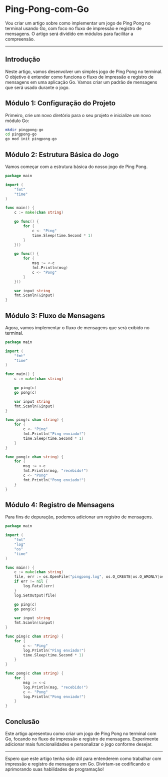 # Ping-Pong-com-Go

Vou criar um artigo sobre como implementar um jogo de Ping Pong no terminal usando Go, com foco no fluxo de impressão e registro de mensagens. O artigo será dividido em módulos para facilitar a compreensão.

---

## Introdução

Neste artigo, vamos desenvolver um simples jogo de Ping Pong no terminal. O objetivo é entender como funciona o fluxo de impressão e registro de mensagens em uma aplicação Go. Vamos criar um padrão de mensagens que será usado durante o jogo.

## Módulo 1: Configuração do Projeto

Primeiro, crie um novo diretório para o seu projeto e inicialize um novo módulo Go:

```bash
mkdir pingpong-go
cd pingpong-go
go mod init pingpong-go
```

## Módulo 2: Estrutura Básica do Jogo

Vamos começar com a estrutura básica do nosso jogo de Ping Pong.

```go
package main

import (
    "fmt"
    "time"
)

func main() {
    c := make(chan string)

    go func() {
        for {
            c <- "Ping"
            time.Sleep(time.Second * 1)
        }
    }()

    go func() {
        for {
            msg := <-c
            fmt.Println(msg)
            c <- "Pong"
        }
    }()

    var input string
    fmt.Scanln(&input)
}
```

## Módulo 3: Fluxo de Mensagens

Agora, vamos implementar o fluxo de mensagens que será exibido no terminal.

```go
package main

import (
    "fmt"
    "time"
)

func main() {
    c := make(chan string)

    go ping(c)
    go pong(c)

    var input string
    fmt.Scanln(&input)
}

func ping(c chan string) {
    for {
        c <- "Ping"
        fmt.Println("Ping enviado!")
        time.Sleep(time.Second * 1)
    }
}

func pong(c chan string) {
    for {
        msg := <-c
        fmt.Println(msg, "recebido!")
        c <- "Pong"
        fmt.Println("Pong enviado!")
    }
}
```

## Módulo 4: Registro de Mensagens

Para fins de depuração, podemos adicionar um registro de mensagens.

```go
package main

import (
    "fmt"
    "log"
    "os"
    "time"
)

func main() {
    c := make(chan string)
    file, err := os.OpenFile("pingpong.log", os.O_CREATE|os.O_WRONLY|os.O_APPEND, 0666)
    if err != nil {
        log.Fatal(err)
    }
    log.SetOutput(file)

    go ping(c)
    go pong(c)

    var input string
    fmt.Scanln(&input)
}

func ping(c chan string) {
    for {
        c <- "Ping"
        log.Println("Ping enviado!")
        time.Sleep(time.Second * 1)
    }
}

func pong(c chan string) {
    for {
        msg := <-c
        log.Println(msg, "recebido!")
        c <- "Pong"
        log.Println("Pong enviado!")
    }
}
```

## Conclusão

Este artigo apresentou como criar um jogo de Ping Pong no terminal com Go, focando no fluxo de impressão e registro de mensagens. Experimente adicionar mais funcionalidades e personalizar o jogo conforme desejar.

---

Espero que este artigo tenha sido útil para entenderem como trabalhar com impressão e registro de mensagens em Go. Divirtam-se codificando e aprimorando suas habilidades de programação!
